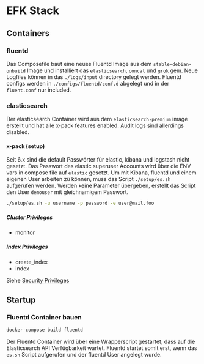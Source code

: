 # EFK Stack


## Containers

### fluentd
Das Composefile baut eine neues Fluentd Image aus dem `stable-debian-onbuild` Image und installiert das `elasticsearch`, `concat` und `grok` gem.
Neue Logfiles können in das `./logs/input` directory gelegt werden. Fluentd configs werden in `./configs/fluentd/conf.d` abgelegt und in der `fluent.conf` nur included.

### elasticsearch

Der elasticsearch Container wird aus dem `elasticsearch-premium` image erstellt und hat alle x-pack features enabled. Audit logs sind allerdings disabled.

#### x-pack (setup)

Seit 6.x sind die default Passwörter für elastic, kibana und logstash nicht gesetzt. Das Passwort des elastic superuser Accounts wird über die ENV vars in compose file auf `elastic` gesetzt.
Um mit Kibana, fluentd und einem eigenen User arbeiten zü können, muss das Script `./setup/es.sh` aufgerufen werden.
Werden keine Parameter übergeben, erstellt das Script den User `demouser` mit gleichnamigem Passwort.

```bash
./setup/es.sh -u username -p password -e user@mail.foo
```


##### Cluster Privileges

- monitor

##### Index Privileges

- create_index
- index

Siehe [Security Privileges](https://www.elastic.co/guide/en/x-pack/current/security-privileges.html)

## Startup

### Fluentd Container bauen

```bash
docker-compose build fluentd
```

Der Fluentd Container wird über eine Wrapperscript gestartet, dass auf die Elasticsearch API Verfügbarkeit wartet. Fluentd startet somit erst, wenn das `es.sh` Script aufgerufen und der fluentd User angelegt wurde.
